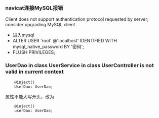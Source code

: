 ### navicat连接MySQL报错
Client does not support authentication protocol requested by server; consider upgrading MySQL client
- 进入mysql
- ALTER USER 'root' @'localhost' IDENTIFIED WITH mysql_native_password BY '密码';
- FLUSH PRIVILEGES;


### UserDao in class UserService in class UserController is not valid in current context

```
    @inject()
    UserDao: UserDao;
```

属性不能大写开头，改为

```
    @inject()
    userDao: UserDao;
```
